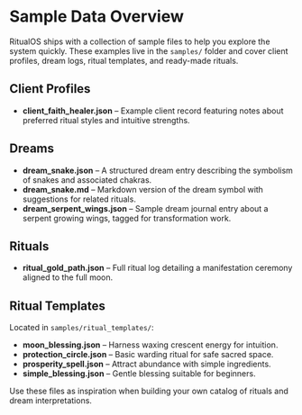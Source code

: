 # Sample Data Overview

RitualOS ships with a collection of sample files to help you explore the system quickly. These examples live in the `samples/` folder and cover client profiles, dream logs, ritual templates, and ready-made rituals.

## Client Profiles
- **client_faith_healer.json** – Example client record featuring notes about preferred ritual styles and intuitive strengths.

## Dreams
- **dream_snake.json** – A structured dream entry describing the symbolism of snakes and associated chakras.
- **dream_snake.md** – Markdown version of the dream symbol with suggestions for related rituals.
- **dream_serpent_wings.json** – Sample dream journal entry about a serpent growing wings, tagged for transformation work.

## Rituals
- **ritual_gold_path.json** – Full ritual log detailing a manifestation ceremony aligned to the full moon.

## Ritual Templates
Located in `samples/ritual_templates/`:
- **moon_blessing.json** – Harness waxing crescent energy for intuition.
- **protection_circle.json** – Basic warding ritual for safe sacred space.
- **prosperity_spell.json** – Attract abundance with simple ingredients.
- **simple_blessing.json** – Gentle blessing suitable for beginners.

Use these files as inspiration when building your own catalog of rituals and dream interpretations.
